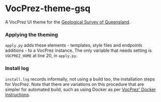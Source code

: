 # VocPrez-theme-gsq
A VocPrez UI theme for the [Geological Survey of Queensland](https://www.business.qld.gov.au/industries/mining-energy-water/resources/geoscience-information/gsq).

### Applying the theming
`apply.py` adds these elements - templates, style files and endpoints additions - to a VocPrez instance. The only variable that needs setting is `VOCPREZ_HOME` at line 20, in `apply.py`.

### Install log
`install.log` records informally, not using a build too, the installation steps for VocPrez. Note that there are variations on this procedure that are simpler for automated build, such as using Docker as per [VocPrez' Docker instructions](https://github.com/RDFLib/VocPrez/#running-in-docker).
